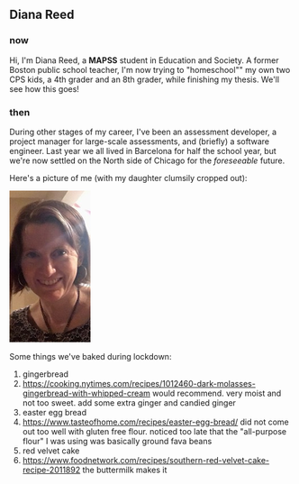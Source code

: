 ## Diana Reed

### now
Hi, I'm Diana Reed, a **MAPSS** student in Education and Society. A former Boston public school teacher, I'm now trying to "homeschool"" my own two CPS kids, a 4th grader and an 8th grader, while finishing my thesis. We'll see how this goes!

### then
During other stages of my career, I've been an assessment developer, a project manager for large-scale assessments, and (briefly) a software engineer. Last year we all lived in Barcelona for half the school year, but we're now settled on the North side of Chicago for the *foreseeable* future. 

Here's a picture of me (with my daughter clumsily cropped out):

![picture of me](/face.jpg)

Some things we've baked during lockdown: 
1. gingerbread 
  1. https://cooking.nytimes.com/recipes/1012460-dark-molasses-gingerbread-with-whipped-cream would recommend. very moist and not too sweet. add some extra ginger and candied ginger
1. easter egg bread    
  1. https://www.tasteofhome.com/recipes/easter-egg-bread/ did not come out too well with gluten free flour. noticed too late that the "all-purpose flour" I was using was basically ground fava beans
1. red velvet cake 
  1. https://www.foodnetwork.com/recipes/southern-red-velvet-cake-recipe-2011892 the buttermilk makes it
